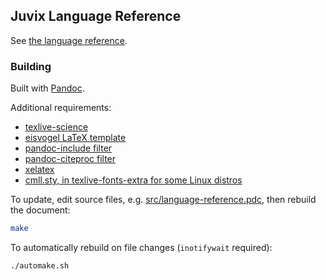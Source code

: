 ## Juvix Language Reference

See [the language reference](language-reference.pdf).

### Building

Built with [Pandoc](https://pandoc.org/).

Additional requirements:

- [texlive-science](https://security.archlinux.org/package/texlive-science)
- [eisvogel LaTeX template](https://github.com/Wandmalfarbe/pandoc-latex-template)
- [pandoc-include filter](https://pypi.org/project/pandoc-include/)
- [pandoc-citeproc filter](https://github.com/jgm/pandoc-citeproc)
- [xelatex](https://www.overleaf.com/learn/latex/XeLaTeX)
- [cmll.sty, in texlive-fonts-extra for some Linux distros](https://ctan.org/pkg/cmll?lang=en)

To update, edit source files, e.g. [src/language-reference.pdc](src/language-reference.pdc), then rebuild the document:

```bash
make
```

To automatically rebuild on file changes (`inotifywait` required):

```bash
./automake.sh
```
